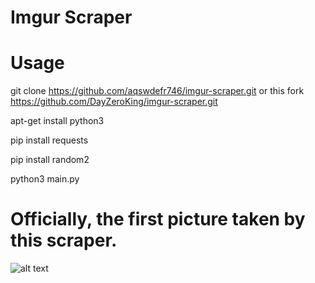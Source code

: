 # Imgur Scraper
# Usage

git clone https://github.com/aqswdefr746/imgur-scraper.git or this fork https://github.com/DayZeroKing/imgur-scraper.git

apt-get install python3

pip install requests

pip install random2

python3 main.py

# Officially, the first picture taken by this scraper.
![alt text](https://i.imgur.com/Xkz3p7Q.jpg)
